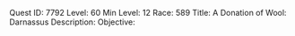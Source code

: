Quest ID: 7792
Level: 60
Min Level: 12
Race: 589
Title: A Donation of Wool: Darnassus
Description: 
Objective: 
